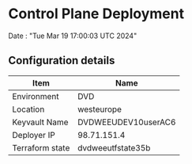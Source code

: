# Control Plane Deployment #

Date : "Tue Mar 19 17:00:03 UTC 2024"

## Configuration details ##

| Item                    | Name                 |
| ----------------------- | -------------------- |
| Environment             | DVD         |
| Location                | westeurope              |
| Keyvault Name           | DVDWEEUDEV10userAC6                                 |
| Deployer IP             | 98.71.151.4                                         |
| Terraform state         | dvdweeutfstate35b                          |

